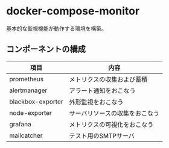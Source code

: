 # docker-compose-monitor

基本的な監視機能が動作する環境を構築。

## コンポーネントの構成

|項目             |内容                          |
|-----------------|------------------------------|
|prometheus       |メトリクスの収集および蓄積    |
|alertmanager     |アラート通知をおこなう        |
|blackbox-exporter|外形監視をおこなう            |
|node-exporter    |サーバリソースの収集をおこなう|
|grafana          |メトリクスの可視化をおこなう  |
|mailcatcher      |テスト用のSMTPサーバ          |
